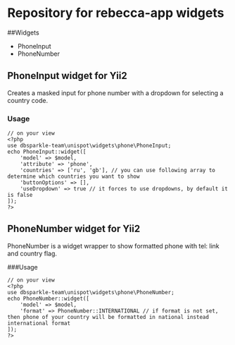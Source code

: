 # Repository for rebecca-app widgets
##Widgets

- PhoneInput
- PhoneNumber

## PhoneInput widget for Yii2

Creates a masked input for phone number with a dropdown for selecting a country code.

### Usage

```
// on your view
<?php 
use dbsparkle-team\unispot\widgets\phone\PhoneInput;
echo PhoneInput::widget([
    'model' => $model,
    'attribute' => 'phone',
    'countries' => ['ru', 'gb'], // you can use following array to determine which countries you want to show
    'buttonOptions' => [],
    'useDropdown' => true // it forces to use dropdowns, by default it is false
]);
?>
```

## PhoneNumber widget for Yii2

PhoneNumber is a widget wrapper to show formatted phone with tel: link and country flag.

###Usage

```
// on your view
<?php 
use dbsparkle-team\unispot\widgets\phone\PhoneNumber;
echo PhoneNumber::widget([
	'model' => $model,
	'format' => PhoneNumber::INTERNATIONAL // if format is not set, then phone of your country will be formatted in national instead international format
]);
?>
```